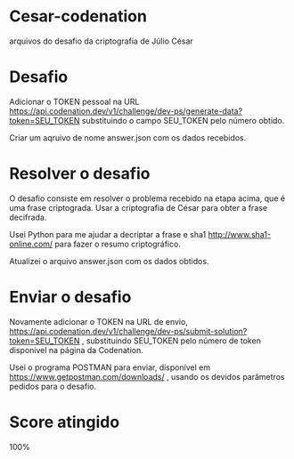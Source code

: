 # Cesar-codenation
 arquivos do desafio da criptografia de Júlio César

# Desafio
Adicionar o TOKEN pessoal na URL https://api.codenation.dev/v1/challenge/dev-ps/generate-data?token=SEU_TOKEN substituindo o campo SEU_TOKEN pelo número obtido.

Criar um aqruivo de nome answer.json com os dados recebidos.

# Resolver o desafio
O desafio consiste em resolver o problema recebido na etapa acima, que é uma frase criptograda. Usar a criptografia de César para obter a frase decifrada.

Usei Python para me ajudar a decriptar a frase e sha1 http://www.sha1-online.com/ para fazer o resumo criptográfico.

Atualizei o arquivo answer.json com os dados obtidos.

# Enviar o desafio
Novamente adicionar o TOKEN na URL de envio, https://api.codenation.dev/v1/challenge/dev-ps/submit-solution?token=SEU_TOKEN , substituindo SEU_TOKEN pelo número de token disponivel na página da Codenation.

Usei o programa POSTMAN para enviar, disponível em https://www.getpostman.com/downloads/ , usando os devidos parâmetros pedidos para o desafio.

# Score atingido
100%

